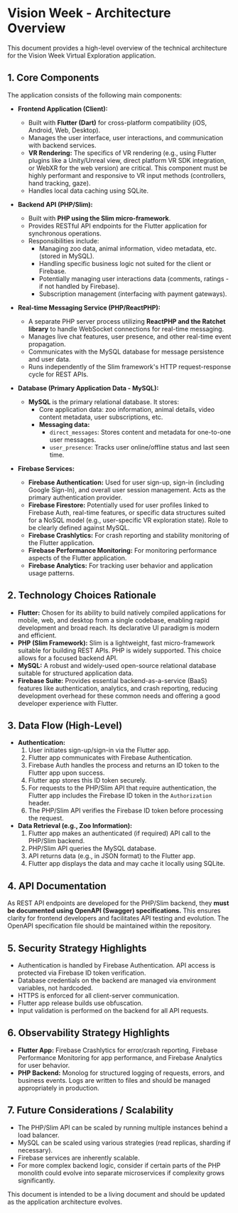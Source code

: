 # Vision Week - Architecture Overview

This document provides a high-level overview of the technical architecture for the Vision Week Virtual Exploration application.

## 1. Core Components

The application consists of the following main components:

*   **Frontend Application (Client):**
    *   Built with **Flutter (Dart)** for cross-platform compatibility (iOS, Android, Web, Desktop).
    *   Manages the user interface, user interactions, and communication with backend services.
    *   **VR Rendering:** The specifics of VR rendering (e.g., using Flutter plugins like a Unity/Unreal view, direct platform VR SDK integration, or WebXR for the web version) are critical. This component must be highly performant and responsive to VR input methods (controllers, hand tracking, gaze).
    *   Handles local data caching using SQLite.

*   **Backend API (PHP/Slim):**
    *   Built with **PHP using the Slim micro-framework**.
    *   Provides RESTful API endpoints for the Flutter application for synchronous operations.
    *   Responsibilities include:
        *   Managing zoo data, animal information, video metadata, etc. (stored in MySQL).
        *   Handling specific business logic not suited for the client or Firebase.
        *   Potentially managing user interactions data (comments, ratings - if not handled by Firebase).
        *   Subscription management (interfacing with payment gateways).

*   **Real-time Messaging Service (PHP/ReactPHP):**
    *   A separate PHP server process utilizing **ReactPHP and the Ratchet library** to handle WebSocket connections for real-time messaging.
    *   Manages live chat features, user presence, and other real-time event propagation.
    *   Communicates with the MySQL database for message persistence and user data.
    *   Runs independently of the Slim framework's HTTP request-response cycle for REST APIs.

*   **Database (Primary Application Data - MySQL):**
    *   **MySQL** is the primary relational database. It stores:
        *   Core application data: zoo information, animal details, video content metadata, user subscriptions, etc.
        *   **Messaging data:**
            *   `direct_messages`: Stores content and metadata for one-to-one user messages.
            *   `user_presence`: Tracks user online/offline status and last seen time.

*   **Firebase Services:**
    *   **Firebase Authentication:** Used for user sign-up, sign-in (including Google Sign-In), and overall user session management. Acts as the primary authentication provider.
    *   **Firebase Firestore:** Potentially used for user profiles linked to Firebase Auth, real-time features, or specific data structures suited for a NoSQL model (e.g., user-specific VR exploration state). Role to be clearly defined against MySQL.
    *   **Firebase Crashlytics:** For crash reporting and stability monitoring of the Flutter application.
    *   **Firebase Performance Monitoring:** For monitoring performance aspects of the Flutter application.
    *   **Firebase Analytics:** For tracking user behavior and application usage patterns.

## 2. Technology Choices Rationale

*   **Flutter:** Chosen for its ability to build natively compiled applications for mobile, web, and desktop from a single codebase, enabling rapid development and broad reach. Its declarative UI paradigm is modern and efficient.
*   **PHP (Slim Framework):** Slim is a lightweight, fast micro-framework suitable for building REST APIs. PHP is widely supported. This choice allows for a focused backend API.
*   **MySQL:** A robust and widely-used open-source relational database suitable for structured application data.
*   **Firebase Suite:** Provides essential backend-as-a-service (BaaS) features like authentication, analytics, and crash reporting, reducing development overhead for these common needs and offering a good developer experience with Flutter.

## 3. Data Flow (High-Level)

*   **Authentication:**
    1.  User initiates sign-up/sign-in via the Flutter app.
    2.  Flutter app communicates with Firebase Authentication.
    3.  Firebase Auth handles the process and returns an ID token to the Flutter app upon success.
    4.  Flutter app stores this ID token securely.
    5.  For requests to the PHP/Slim API that require authentication, the Flutter app includes the Firebase ID token in the `Authorization` header.
    6.  The PHP/Slim API verifies the Firebase ID token before processing the request.
*   **Data Retrieval (e.g., Zoo Information):**
    1.  Flutter app makes an authenticated (if required) API call to the PHP/Slim backend.
    2.  PHP/Slim API queries the MySQL database.
    3.  API returns data (e.g., in JSON format) to the Flutter app.
    4.  Flutter app displays the data and may cache it locally using SQLite.

## 4. API Documentation

As REST API endpoints are developed for the PHP/Slim backend, they **must be documented using OpenAPI (Swagger) specifications.** This ensures clarity for frontend developers and facilitates API testing and evolution. The OpenAPI specification file should be maintained within the repository.

## 5. Security Strategy Highlights

*   Authentication is handled by Firebase Authentication. API access is protected via Firebase ID token verification.
*   Database credentials on the backend are managed via environment variables, not hardcoded.
*   HTTPS is enforced for all client-server communication.
*   Flutter app release builds use obfuscation.
*   Input validation is performed on the backend for all API requests.

## 6. Observability Strategy Highlights

*   **Flutter App:** Firebase Crashlytics for error/crash reporting, Firebase Performance Monitoring for app performance, and Firebase Analytics for user behavior.
*   **PHP Backend:** Monolog for structured logging of requests, errors, and business events. Logs are written to files and should be managed appropriately in production.

## 7. Future Considerations / Scalability

*   The PHP/Slim API can be scaled by running multiple instances behind a load balancer.
*   MySQL can be scaled using various strategies (read replicas, sharding if necessary).
*   Firebase services are inherently scalable.
*   For more complex backend logic, consider if certain parts of the PHP monolith could evolve into separate microservices if complexity grows significantly.

This document is intended to be a living document and should be updated as the application architecture evolves.
